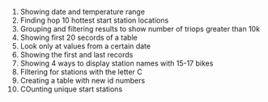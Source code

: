1. Showing date and temperature range
2. Finding hop 10 hottest start station locations
3. Grouping and filtering results to show number of triops greater than 10k
4. Showing first 20 secords of a table
5. Look only at values from a certain date
6. Showing the first and last records
7. Showing 4 ways to display station names with 15-17 bikes
8. Filtering for stations with the letter C
9. Creating a table with new id numbers
10. COunting unique start stations
